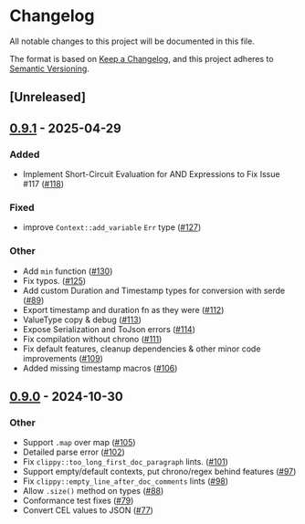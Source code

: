 # Changelog

All notable changes to this project will be documented in this file.

The format is based on [Keep a Changelog](https://keepachangelog.com/en/1.0.0/),
and this project adheres to [Semantic Versioning](https://semver.org/spec/v2.0.0.html).

## [Unreleased]

## [0.9.1](https://github.com/cel-rust/cel-rust/compare/cel-interpreter-v0.9.0...cel-interpreter-v0.9.1) - 2025-04-29

### Added

- Implement Short-Circuit Evaluation for AND Expressions to Fix Issue #117 ([#118](https://github.com/cel-rust/cel-rust/pull/118))

### Fixed

- improve `Context::add_variable` `Err` type ([#127](https://github.com/cel-rust/cel-rust/pull/127))

### Other

- Add `min` function ([#130](https://github.com/cel-rust/cel-rust/pull/130))
- Fix typos. ([#125](https://github.com/cel-rust/cel-rust/pull/125))
- Add custom Duration and Timestamp types for conversion with serde ([#89](https://github.com/cel-rust/cel-rust/pull/89))
- Export timestamp and duration fn as they were ([#112](https://github.com/cel-rust/cel-rust/pull/112))
- ValueType copy & debug ([#113](https://github.com/cel-rust/cel-rust/pull/113))
- Expose Serialization and ToJson errors ([#114](https://github.com/cel-rust/cel-rust/pull/114))
- Fix compilation without chrono ([#111](https://github.com/cel-rust/cel-rust/pull/111))
- Fix default features, cleanup dependencies & other minor code improvements ([#109](https://github.com/cel-rust/cel-rust/pull/109))
- Added missing timestamp macros ([#106](https://github.com/cel-rust/cel-rust/pull/106))

## [0.9.0](https://github.com/cel-rust/cel-rust/compare/cel-interpreter-v0.8.1...cel-interpreter-v0.9.0) - 2024-10-30

### Other

- Support `.map` over map ([#105](https://github.com/cel-rust/cel-rust/pull/105))
- Detailed parse error ([#102](https://github.com/cel-rust/cel-rust/pull/102))
- Fix `clippy::too_long_first_doc_paragraph` lints. ([#101](https://github.com/cel-rust/cel-rust/pull/101))
- Support empty/default contexts, put chrono/regex behind features ([#97](https://github.com/cel-rust/cel-rust/pull/97))
- Fix `clippy::empty_line_after_doc_comments` lints ([#98](https://github.com/cel-rust/cel-rust/pull/98))
- Allow `.size()` method on types ([#88](https://github.com/cel-rust/cel-rust/pull/88))
- Conformance test fixes ([#79](https://github.com/cel-rust/cel-rust/pull/79))
- Convert CEL values to JSON ([#77](https://github.com/cel-rust/cel-rust/pull/77))

